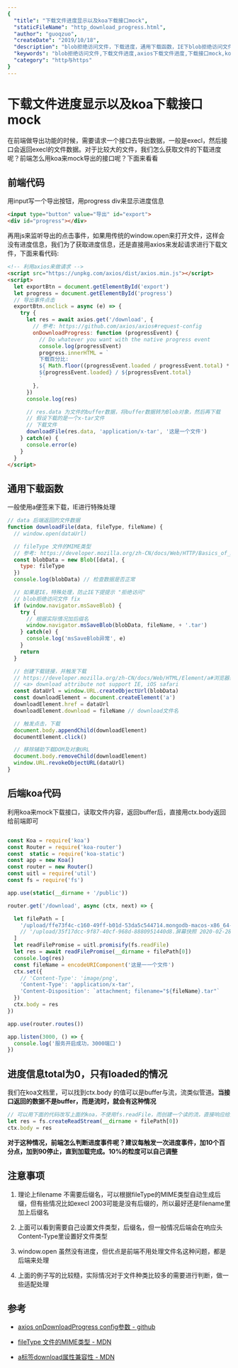 ```yaml
---
{
  "title": "下载文件进度显示以及koa下载接口mock",
  "staticFileName": "http_download_progress.html",
  "author": "guoqzuo",
  "createDate": "2019/10/18",
  "description": "blob拒绝访问文件，下载进度，通用下载函数，IE下blob拒绝访问文件兼容处理了，在前端做导出功能的时候，需要请求一个接口去导出数据，一般是execl，然后接口会返回execl的文件数据。对于比较大的文件，我们怎么获取文件的下载进度呢？前端怎么用koa来mock导出的接口呢？下面来看看",
  "keywords": "blob拒绝访问文件,下载文件进度,axios下载文件进度,下载接口mock,koa导出文件接口,前端下载进度,进度信息total为0，只有loaded的情况",
  "category": "http与https"
}
---
```


# 下载文件进度显示以及koa下载接口mock

在前端做导出功能的时候，需要请求一个接口去导出数据，一般是execl，然后接口会返回execl的文件数据。对于比较大的文件，我们怎么获取文件的下载进度呢？前端怎么用koa来mock导出的接口呢？下面来看看

## 前端代码
用input写一个导出按钮，用progress div来显示进度信息
```html
<input type="button" value="导出" id="export">
<div id="progress"></div>
```

再用js来监听导出的点击事件，如果用传统的window.open来打开文件，这样会没有进度信息，我们为了获取进度信息，还是直接用axios来发起请求进行下载文件，下面来看代码:

```html
<!-- 利用axios来做请求 -->
<script src="https://unpkg.com/axios/dist/axios.min.js"></script>
<script>
  let exportBtn = document.getElementById('export')
  let progress = document.getElementById('progress')
  // 导出事件点击
  exportBtn.onclick = async (e) => {
    try {
      let res = await axios.get('/download', {
        // 参考: https://github.com/axios/axios#request-config
        onDownloadProgress: function (progressEvent) {
          // Do whatever you want with the native progress event
          console.log(progressEvent)
          progress.innerHTML = `
          下载百分比:
          ${ Math.floor((progressEvent.loaded / progressEvent.total) * 100)} %
          ${progressEvent.loaded} / ${progressEvent.total}
          `
        },
      })
      console.log(res)

      // res.data 为文件的buffer数据，将buffer数据转为Blob对象，然后再下载
      // 假设下载的是一个x-tar文件
      // 下载文件
      downloadFile(res.data, 'application/x-tar', '这是一个文件')
    } catch(e) {
      console.error(e)
    }
  }
</script>
```
## 通用下载函数
一般使用a便签来下载，IE进行特殊处理
```js
// data 后端返回的文件数据
function downloadFile(data, fileType, fileName) {
  // window.open(dataUrl)

  // fileType 文件的MIME类型
  // 参考: https://developer.mozilla.org/zh-CN/docs/Web/HTTP/Basics_of_HTTP/MIME_types/Complete_list_of_MIME_types
  const blobData = new Blob([data], {
    type: fileType 
  })
  console.log(blobData) // 检查数据是否正常

  // 如果是IE，特殊处理，防止IE下提提示 "拒绝访问"
  // blob拒绝访问文件 fix
  if (window.navigator.msSaveBlob) {
    try {
      // 根据实际情况加后缀名
      window.navigator.msSaveBlob(blobData, fileName, + '.tar')
    } catch(e) {
      console.log('msSaveBlob异常', e)
    }
    return
  }

  // 创建下载链接，并触发下载
  // https://developer.mozilla.org/zh-CN/docs/Web/HTML/Element/a#浏览器兼容性
  // <a> download attribute not support IE, iOS safari
  const dataUrl = window.URL.createObjectUrl(blobData)
  const downloadElement = document.createElement('a')
  downloadElement.href = dataUrl
  downloadElement.download = fileName // download文件名

  // 触发点击，下载
  document.body.appendChild(downloadElement)
  documentElement.click()

  // 移除辅助下载DOM及对象URL
  document.body.removeChild(downloadElement)
  window.URL.revokeObjectURL(dataUrl)
}
```

## 后端koa代码
利用koa来mock下载接口，读取文件内容，返回buffer后，直接用ctx.body返回给前端即可
```js

const Koa = require('koa')
const Router = require('koa-router')
const  static = require('koa-static')
const app = new Koa()
const router = new Router()
const uitl = require('util')
const fs = require('fs')

app.use(static(__dirname + '/public'))

router.get('/download', async (ctx, next) => {

  let filePath = [
    '/upload/ffe73f4c-c160-49ff-b01d-53da5c544714.mongodb-macos-x86_64-4.2.2.tar',
    // '/upload/35f17dcc-9f87-40cf-968d-8880951440d8.屏幕快照 2020-02-28 23.19.02.png'
  ]
  let readFilePromise = uitl.promisify(fs.readFile)
  let res = await readFilePromise(__dirname + filePath[0])
  console.log(res)
  const fileName = encodeURIComponent('这是一一个文件')
  ctx.set({
    // 'Content-Type': 'image/png',
    'Content-Type': 'application/x-tar',
    'Content-Disposition': `attachment; filename="${fileName}.tar"`
  })
  ctx.body = res
})

app.use(router.routes())

app.listen(3000, () => {
  console.log('服务开启成功，3000端口')
})
```

## 进度信息total为0，只有loaded的情况
我们在koa文档里，可以找到ctx.body 的值可以是buffer与流，流类似管道。**当接口返回的数据不是buffer，而是流时，就会有这种情况**
```js
// 可以用下面的代码改写上面的koa，不使用fs.readFile，而创建一个读的流，直接响应给前端
let res = fs.createReadStream(__dirname + filePath[0])
ctx.body = res
```
**对于这种情况，前端怎么判断进度事件呢？建议每触发一次进度事件，加10个百分点，加到90停止，直到加载完成。10%的粒度可以自己调整**

## 注意事项

1. 理论上filename 不需要后缀名，可以根据fileType的MIME类型自动生成后缀，但有些情况比如execl 2003可能是没有后缀的，所以最好还是filename里加上后缀名

2. 上面可以看到需要自己设置文件类型，后缀名，但一般情况后端会在响应头 Content-Type里设置好文件类型

3. window.open 虽然没有进度，但优点是前端不用处理文件名这种问题，都是后端来处理

4. 上面的例子写的比较糙，实际情况对于文件种类比较多的需要进行判断，做一些适配处理



## 参考
- [axios onDownloadProgress config参数 - github](https://github.com/axios/axios#request-config)
- [fileType 文件的MIME类型 - MDN](https://developer.mozilla.org/zh-CN/docs/Web/HTTP/Basics_of_HTTP/MIME_types/Complete_list_of_MIME_types)

- [a标签download属性兼容性 - MDN](https://developer.mozilla.org/zh-CN/docs/Web/HTML/Element/a#浏览器兼容性)